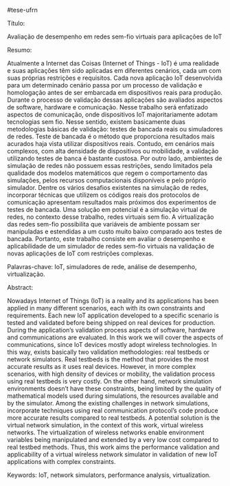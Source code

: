 #tese-ufrn

Título: 

Avaliação de desempenho em redes sem-fio virtuais para aplicações de IoT

Resumo:

Atualmente a Internet das Coisas (Internet of Things - IoT) é uma realidade e suas aplicações têm sido aplicadas em diferentes cenários, cada um com suas próprias restrições e requisitos. Cada nova aplicação IoT desenvolvida para um determinado cenário passa por um processo de validação e homologação antes de ser embarcada em dispositivos reais para produção. Durante o processo de validação dessas aplicações são avaliados aspectos de software, hardware e comunicação. Nesse trabalho será enfatizado aspectos de comunicação, onde dispositivos IoT majoritariamente adotam tecnologias sem fio. Nesse sentido, existem basicamente duas metodologias básicas de validação: testes de bancada reais ou simuladores de redes. Teste de bancada é o método que proporciona resultados mais acurados haja vista utilizar dispositivos reais. Contudo, em cenários mais complexos, com alta densidade de dispositivos ou mobilidade, a validação utilizando testes de banca é bastante custosa. Por outro lado, ambientes de simulação de redes não possuem essas restrições, sendo limitados pela qualidade dos modelos matemáticos que regem o comportamento das simulações, pelos recursos computacionais disponíveis e pelo próprio simulador. Dentre os vários desafios existentes na simulação de redes, incorporar técnicas que utilizem os códigos reais dos protocolos de comunicação apresentam resultados mais próximos dos experimentos de testes de bancada. Uma solução em potencial é a simulação virtual de redes, no contexto desse trabalho, redes virtuais sem fio. 
A virtualização das redes sem-fio possibilita que variáveis de ambiente possam ser manipuladas e estendidas a um custo muito baixo comparado aos testes de bancada. Portanto, este trabalho consiste em avaliar o desempenho e aplicabilidade de um simulador de redes sem-fio virtuais na validação de novas aplicações de IoT com restrições complexas.
 
Palavras-chave: IoT, simuladores de rede, análise de desempenho, virtualização.

Abstract:

 
Nowadays Internet of Things (IoT) is a reality and its applications has been applied in many different scenarios, each with its own constraints and requirements. Each new IoT application developed to a specific scenario is tested and validated before being shipped on real devices for production. During the application’s validation process aspects of software, hardware and communications are evaluated. In this work we will cover the aspects of communications, since IoT devices mostly adopt wireless technologies. In this way, exists basically two validation methodologies: real testbeds or network simulators. Real testbeds is the method that provides the most accurate results as it uses real devices. However, in more complex scenarios, with high density of devices or mobility, the validation process using real testbeds is very costly. On the other hand, network simulation environments doesn’t have these constraints, being limited by the quality of mathematical models used during simulations, the resources available and by the simulator. Among the existing challenges in network simulations, incorporate techniques using real communication protocol’s code produce more accurate results compared to real testbeds. A potential solution is the virtual network simulation, in the context of this work, virtual wireless networks. The virtualization of wireless networks enable environment variables being manipulated and extended by a very low cost compared to real testbed methods. Thus, this work aims the performance validation and applicability of a virtual wireless network simulator in validation of new IoT applications with complex constraints.
 
Keywords: IoT, network simulators, performance analysis, virtualization.
 

